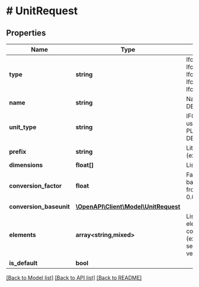 # # UnitRequest

## Properties

Name | Type | Description | Notes
------------ | ------------- | ------------- | -------------
**type** | **string** | IfcDerivedUnit, IfcContextDependentUnit, IfcConversionBasedUnit, IfcSIUnit or IfcMonetaryUnit |
**name** | **string** | Name of the unit (ex: DEGREE) | [optional]
**unit_type** | **string** | IFC type of the unit or user defined type (ex: PLANEANGLEUNIT for DEGREE and RADIAN) | [optional]
**prefix** | **string** | Litteral prefix for scale (ex: MILLI, KILO, etc..) | [optional]
**dimensions** | **float[]** | List of 7 units dimensions | [optional]
**conversion_factor** | **float** | Factor of conversion and base unit id (ex: DEGREE from RADIAN with factor 0.0174532925199433) | [optional]
**conversion_baseunit** | [**\OpenAPI\Client\Model\UnitRequest**](UnitRequest.md) |  | [optional]
**elements** | **array<string,mixed>** | List of constitutive unit elements by id with corresponding exponent (ex: [meterID/1, secondID/-1] for velocity) | [optional]
**is_default** | **bool** |  | [optional]

[[Back to Model list]](../../README.md#models) [[Back to API list]](../../README.md#endpoints) [[Back to README]](../../README.md)
